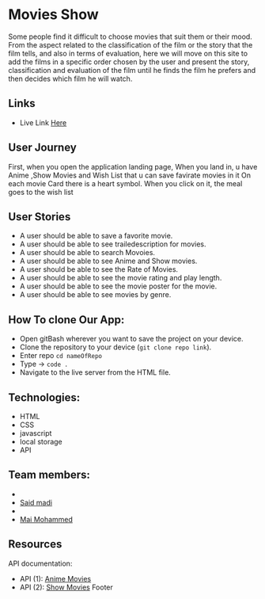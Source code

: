 # Movies Show

Some people find it difficult to choose movies that suit them or their mood. From the aspect related to the classification of the film or the story that the film tells, and also in terms of evaluation, here we will move on this site to add the films in a specific order chosen by the user and present the story, classification and evaluation of the film until he finds the film he prefers and then decides which film he will watch.

## Links

- Live Link [Here](https://ca-g12.github.io/Saeed-Mai-Movie/)

## User Journey

First, when you open the application landing page,
When you land in, u have Anime ,Show Movies and Wish List that u can save favirate movies in it
On each movie Card there is a heart symbol. When you click on it, the meal goes to the wish list

## User Stories

- A user should be able to save a favorite movie.
- A user should be able to see trailedescription for movies.
- A user should be able to search Movoies.
- A user should be able to see Anime and Show movies.
- A user should be able to see the Rate of Movies.
- A user should be able to see the movie rating and play length.
- A user should be able to see the movie poster for the movie.
- A user should be able to see movies by genre.

## How To clone Our App:

- Open gitBash wherever you want to save the project on your device.
- Clone the repository to your device (`git clone repo link`).
- Enter repo `cd nameOfRepo`
- Type -> `code .`
- Navigate to the live server from the HTML file.

## Technologies:

- HTML
- CSS
- javascript
- local storage
- API

## Team members:

-
- [Said madi](https://github.com/Saeed99Madi)
-
- [Mai Mohammed](https://github.com/mai-mohammed)

## Resources

API documentation:

- API (1): [Anime Movies](https://ghibliapi.herokuapp.com)
- API (2): [Show Movies](https://yts.mx/api/v2)
  Footer
